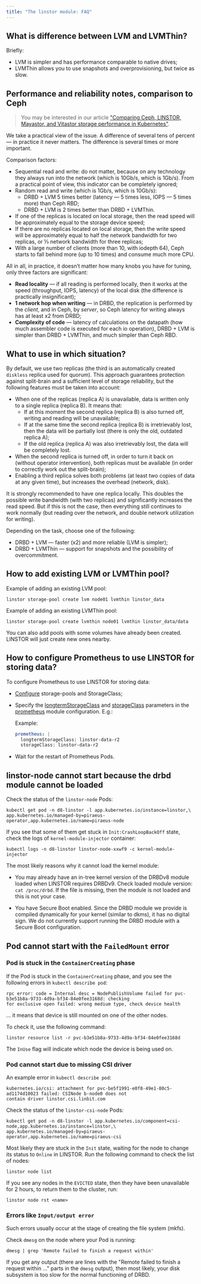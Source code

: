 ```yaml
---
title: "The linstor module: FAQ"
---
```


## What is difference between LVM and LVMThin?

Briefly:
- LVM is simpler and has performance comparable to native drives;
- LVMThin allows you to use snapshots and overprovisioning, but twice as slow.

## Performance and reliability notes, comparison to Ceph

> You may be interested in our article ["Comparing Ceph, LINSTOR, Mayastor, and Vitastor storage performance in Kubernetes"](https://www.reddit.com/r/kubernetes/comments/v3tzze/comparing_ceph_linstor_mayastor_and_vitastor/). 

We take a practical view of the issue. A difference of several tens of percent — in practice it never matters. The difference is several times or more important. 

Comparison factors:
- Sequential read and write: do not matter, because on any technology they always run into the network (which is 10Gb/s, which is 1Gb/s). From a practical point of view, this indicator can be completely ignored;
- Random read and write (which is 1Gb/s, which is 10Gb/s):
  - DRBD + LVM 5 times better (latency — 5 times less, IOPS — 5 times more) than Ceph RBD; 
  - DRBD + LVM is 2 times better than DRBD + LVMThin.
- If one of the replicas is located on local storage, then the read speed will be approximately equal to the storage device speed; 
- If there are no replicas located on local storage, then the write speed will be approximately equal to half the network bandwidth for two replicas, or ⅓ network bandwidth for three replicas;
- With a large number of clients (more than 10, with iodepth 64), Ceph starts to fall behind more (up to 10 times) and consume much more CPU.

All in all, in practice, it doesn’t matter how many knobs you have for tuning, only three factors are significant: 
- **Read locality** — if all reading is performed locally, then it works at the speed (throughput, IOPS, latency) of the local disk (the difference is practically insignificant);
- **1 network hop when writing** — in DRBD, the replication is performed by the *client*, and in Ceph, by *server*, so Ceph latency for writing always has at least x2 from DRBD;
- **Complexity of code** — latency of calculations on the datapath (how much assembler code is executed for each io operation), DRBD + LVM is simpler than DRBD + LVMThin, and much simpler than Ceph RBD. 

## What to use in which situation?

By default, we use two replicas (the third is an automatically created `diskless` replica used for quorum). This approach guarantees protection against split-brain and a sufficient level of storage reliability, but the following features must be taken into account:
  - When one of the replicas (replica A) is unavailable, data is written only to a single replica (replica B). It means that:
    - If at this moment the second replica (replica B) is also turned off, writing and reading will be unavailable;
    - If at the same time the second replica (replica B) is irretrievably lost, then the data will be partially lost (there is only the old, outdated replica A);
    - If the old replica (replica A) was also irretrievably lost, the data will be completely lost.
  - When the second replica is turned off, in order to turn it back on (without operator intervention), both replicas must be available (in order to correctly work out the split-brain);
  - Enabling a third replica solves both problems (at least two copies of data at any given time), but increases the overhead (network, disk).

It is strongly recommended to have one replica locally. This doubles the possible write bandwidth (with two replicas) and significantly increases the read speed. But if this is not the case, then everything still continues to work normally (but reading over the network, and double network utilization for writing).

Depending on the task, choose one of the following:
- DRBD + LVM — faster (x2) and more reliable (LVM is simpler);
- DRBD + LVMThin — support for snapshots and the possibility of overcommitment.

## How to add existing LVM or LVMThin pool?

Example of adding an existing LVM pool:
```shell
linstor storage-pool create lvm node01 lvmthin linstor_data
```

Example of adding an existing LVMThin pool:
```shell
linstor storage-pool create lvmthin node01 lvmthin linstor_data/data
```

You can also add pools with some volumes have already been created. LINSTOR will just create new ones nearby. 

## How to configure Prometheus to use LINSTOR for storing data?

To configure Prometheus to use LINSTOR for storing data:
- [Configure](configuration.html#linstor-storage-configuration) storage-pools and StorageClass;
- Specify the [longtermStorageClass](../300-prometheus/configuration.html#parameters-longtermstorageclass) and [storageClass](../300-prometheus/configuration.html#parameters-storageclass) parameters in the [prometheus](../300-prometheus/) module configuration. E.g.:

  Example:

  ```yaml
  prometheus: |
    longtermStorageClass: linstor-data-r2
    storageClass: linstor-data-r2
  ```

- Wait for the restart of Prometheus Pods.

## linstor-node cannot start because the drbd module cannot be loaded

Check the status of the `linstor-node` Pods:

```shell
kubectl get pod -n d8-linstor -l app.kubernetes.io/instance=linstor,\
app.kubernetes.io/managed-by=piraeus-operator,app.kubernetes.io/name=piraeus-node
```

If you see that some of them get stuck in `Init:CrashLoopBackOff` state, check the logs of `kernel-module-injector` container:

```shell
kubectl logs -n d8-linstor linstor-node-xxwf9 -c kernel-module-injector
```

The most likely reasons why it cannot load the kernel module:

- You may already have an in-tree kernel version of the DRBDv8 module loaded when LINSTOR requires DRBDv9.
  Check loaded module version: `cat /proc/drbd`. If the file is missing, then the module is not loaded and this is not your case.

- You have Secure Boot enabled.
  Since the DRBD module we provide is compiled dynamically for your kernel (similar to dkms), it has no digital sign.
  We do not currently support running the DRBD module with a Secure Boot configuration.

## Pod cannot start with the `FailedMount` error

### Pod is stuck in the `ContainerCreating` phase

If the Pod is stuck in the `ContainerCreating` phase, and you see the following errors in `kubectl describe pod`:

```
rpc error: code = Internal desc = NodePublishVolume failed for pvc-b3e51b8a-9733-4d9a-bf34-84e0fee3168d: checking 
for exclusive open failed: wrong medium type, check device health
```

... it means that device is still mounted on one of the other nodes.

To check it, use the following command:

```shell
linstor resource list -r pvc-b3e51b8a-9733-4d9a-bf34-84e0fee3168d
```

The `InUse` flag will indicate which node the device is being used on.

### Pod cannot start due to missing CSI driver

An example error in `kubectl describe pod`:

```
kubernetes.io/csi: attachment for pvc-be5f1991-e0f8-49e1-80c5-ad1174d10023 failed: CSINode b-node0 does not 
contain driver linstor.csi.linbit.com
```

Check the status of the `linstor-csi-node` Pods:

```shell
kubectl get pod -n d8-linstor -l app.kubernetes.io/component=csi-node,app.kubernetes.io/instance=linstor,\
app.kubernetes.io/managed-by=piraeus-operator,app.kubernetes.io/name=piraeus-csi
```

Most likely they are stuck in the `Init` state, waiting for the node to change its status to `Online` in LINSTOR. Run the following command to check the list of nodes:

```shell
linstor node list
```

If you see any nodes in the `EVICTED` state, then they have been unavailable for 2 hours, to return them to the cluster, run:

```shell
linstor node rst <name>
```

### Errors like `Input/output error`

Such errors usually occur at the stage of creating the file system (mkfs). 

Check `dmesg` on the node where your Pod is running:

```shell
dmesg | grep 'Remote failed to finish a request within'
```

If you get any output (there are lines with the "Remote failed to finish a request within ..." parts in the `dmesg` output), then most likely, your disk subsystem is too slow for the normal functioning of DRBD.
